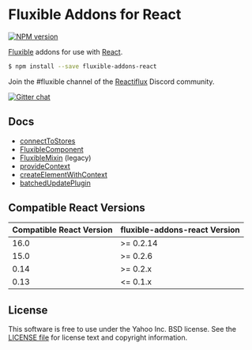 # Fluxible Addons for React

[![NPM version](https://badge.fury.io/js/fluxible-addons-react.svg)](http://badge.fury.io/js/fluxible-addons-react)

[Fluxible](https://github.com/yahoo/fluxible) addons for use with [React](https://github.com/facebook/react).

```bash
$ npm install --save fluxible-addons-react
```

Join the #fluxible channel of the [Reactiflux](http://reactiflux.com) Discord community.

[![Gitter chat](https://badges.gitter.im/gitterHQ/gitter.png)](https://gitter.im/yahoo/fluxible)

## Docs

 * [connectToStores](https://github.com/yahoo/fluxible/blob/master/packages/fluxible-addons-react/docs/api/connectToStores.md)
 * [FluxibleComponent](https://github.com/yahoo/fluxible/blob/master/packages/fluxible-addons-react/docs/api/FluxibleComponent.md)
 * [FluxibleMixin](https://github.com/yahoo/fluxible/blob/master/packages/fluxible-addons-react/docs/api/FluxibleMixin.md) (legacy)
 * [provideContext](https://github.com/yahoo/fluxible/blob/master/packages/fluxible-addons-react/docs/api/provideContext.md)
 * [createElementWithContext](https://github.com/yahoo/fluxible/blob/master/packages/fluxible-addons-react/docs/api/createElementWithContext.md)
 * [batchedUpdatePlugin](https://github.com/yahoo/fluxible/blob/master/packages/fluxible-addons-react/docs/api/batchedUpdatePlugin.md)

## Compatible React Versions

| Compatible React Version | fluxible-addons-react Version |
|--------------------------|-------------------------------|
| 16.0 | >= 0.2.14 |
| 15.0 | >= 0.2.6 |
| 0.14 | >= 0.2.x |
| 0.13 | <= 0.1.x |

## License

This software is free to use under the Yahoo Inc. BSD license.
See the [LICENSE file][] for license text and copyright information.

[LICENSE file]: https://github.com/yahoo/fluxible/blob/master/LICENSE.md
